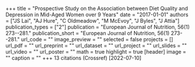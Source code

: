 +++
title = "Prospective Study on the Association between Diet Quality and Depression in Mid-Aged Women over 9 Years"
date = "2017-01-01"
authors = ["JS Lai", "AJ Hure", "C Oldmeadow", "M McEvoy", "J Byles", "J Attia"]
publication_types = ["2"]
publication = "European Journal of Nutrition, 56(1) 273--281."
publication_short = "European Journal of Nutrition, 56(1) 273--281."
url_code = ""
image_preview = ""
selected = false
projects = []
url_pdf = ""
url_preprint = ""
url_dataset = ""
url_project = ""
url_slides = ""
url_video = ""
url_poster = ""
math = true
highlight = true
[header]
image = ""
caption = ""
+++
13 citations (Crossref) [2022-07-10]
